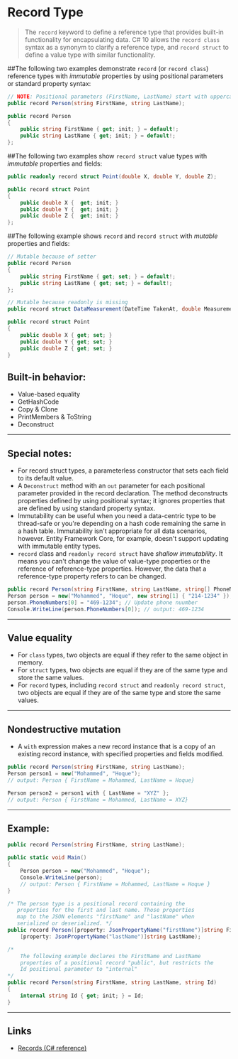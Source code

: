 # Record Type
>The `record` keyword to define a reference type that provides built-in functionality for encapsulating data.
>C# 10 allows the `record class` syntax as a synonym to clarify a reference type, and `record struct` to define a value type with similar functionality. 

##The following two examples demonstrate `record` (or `record class`) reference types with _immutable_ properties by using positional parameters or standard property syntax:

```csharp
// NOTE: Positional parameters (FirstName, LastName) start with uppercase
public record Person(string FirstName, string LastName);

public record Person
{
    public string FirstName { get; init; } = default!;
    public string LastName { get; init; } = default!;
};
```
##The following two examples show `record struct` value types with _immutable_ properties and fields:

```csharp
public readonly record struct Point(double X, double Y, double Z);

public record struct Point
{
    public double X {  get; init; }
    public double Y {  get; init; }
    public double Z {  get; init; }
};
```
##The following example shows `record` and `record struct` with _mutable_ properties and fields:

```csharp
// Mutable because of setter
public record Person
{
    public string FirstName { get; set; } = default!;
    public string LastName { get; set; } = default!;
};

// Mutable because readonly is missing
public record struct DataMeasurement(DateTime TakenAt, double Measurement);

public record struct Point
{
    public double X { get; set; }
    public double Y { get; set; }
    public double Z { get; set; }
}
```

## Built-in behavior:
* Value-based equality
* GetHashCode
* Copy & Clone
* PrintMembers & ToString
* Deconstruct

---
## Special notes:
* For record struct types, a parameterless constructor that sets each field to its default value.
* A `Deconstruct` method with an `out` parameter for each positional parameter provided in the record declaration. The method deconstructs properties defined by using positional syntax; it ignores properties that are defined by using standard property syntax.
* Immutability can be useful when you need a data-centric type to be thread-safe or you're depending on a hash code remaining the same in a hash table. Immutability isn't appropriate for all data scenarios, however. Entity Framework Core, for example, doesn't support updating with immutable entity types.
* `record` class and `readonly record struct` have _shallow immutability_. It means you can't change the value of value-type properties or the reference of reference-type properties. However, the data that a reference-type property refers to can be changed.
```csharp
public record Person(string FirstName, string LastName, string[] PhoneNumbers);
Person person = new("Mohammed", "Hoque", new string[1] { "214-1234" });
person.PhoneNumbers[0] = "469-1234"; // Update phone nuumber
Console.WriteLine(person.PhoneNumbers[0]); // output: 469-1234
``` 
---
## Value equality
* For `class` types, two objects are equal if they refer to the same object in memory.
* For `struct` types, two objects are equal if they are of the same type and store the same values.
* For `record` types, including `record struct` and `readonly record struct`, two objects are equal if they are of the same type and store the same values.
---
## Nondestructive mutation
* A `with` expression makes a new record instance that is a copy of an existing record instance, with specified properties and fields modified.
```csharp
public record Person(string FirstName, string LastName);
Person person1 = new("Mohammed", "Hoque");
// output: Person { FirstName = Mohammed, LastName = Hoque}

Person person2 = person1 with { LastName = "XYZ" };
// output: Person { FirstName = Mohammed, LastName = XYZ}
```
---
## Example:

```csharp
public record Person(string FirstName, string LastName);

public static void Main()
{
    Person person = new("Mohammed", "Hoque");
    Console.WriteLine(person);
    // output: Person { FirstName = Mohammed, LastName = Hoque }
}

/* The person type is a positional record containing the
   properties for the first and last name. Those properties
   map to the JSON elements "firstName" and "lastName" when
   serialized or deserialized. */
public record Person([property: JsonPropertyName("firstName")]string FirstName, 
    [property: JsonPropertyName("lastName")]string LastName);

/*
    The following example declares the FirstName and LastName
    properties of a positional record "public", but restricts the 
    Id positional parameter to "internal"
*/
public record Person(string FirstName, string LastName, string Id)
{
    internal string Id { get; init; } = Id;
}
```

---
## Links
* [Records (C# reference)](https://learn.microsoft.com/en-us/dotnet/csharp/language-reference/builtin-types/record)
